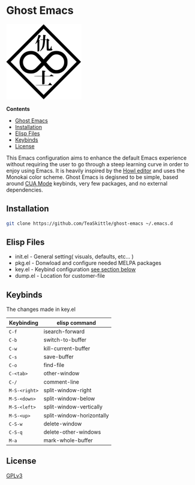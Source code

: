 # Ghost Emacs

<img src="ghost/logo.png" alt="logo" width="200"/>

**Contents**

- [Ghost Emacs](#ghost-emacs)
- [Installation](#installation)
- [Elisp Files](#elisp-files)
- [Keybinds](#keybinds)
- [License](#license)

This Emacs configuration aims to enhance the default Emacs experience without requiring the user to go through a steep learning curve in order to enjoy using Emacs. It is heavily inspired by the [Howl editor](https://howl.io/) and uses the Monokai color scheme. Ghost Emacs is degisned to be simple, based around [CUA Mode](https://www.emacswiki.org/emacs/CuaMode) keybinds, very few packages, and no external dependencies. 

## Installation

``` sh
git clone https://github.com/TeaSkittle/ghost-emacs ~/.emacs.d
```

## Elisp Files

- init.el - General setting( visuals, defaults, etc... )
- pkg.el - Donwload and configure needed MELPA packages
- key.el - Keybind configuration [see section below](#keybinds)
- dump.el - Location for customer-file

## Keybinds

The changes made in key.el

| Keybinding        | elisp command                        |  
|-------------------|--------------------------------------|
| `C-f`             | isearch-forward                      |  
| `C-b`             | switch-to-buffer                     |  
| `C-w`             | kill-current-buffer                  |  
| `C-s`             | save-buffer                          |  
| `C-o`             | find-file                            | 
| `C-<tab>`         | other-window                         |
| `C-/`             | comment-line                         |
| `M-S-<right>`     | split-window-right                   |
| `M-S-<down>`      | split-window-below                   |
| `M-S-<left>`      | split-window-vertically              |
| `M-S-<up>`        | split-window-horizontally            |
| `C-S-w`           | delete-window                        |
| `C-S-q`           | delete-other-windows                 |
| `M-a`             | mark-whole-buffer                    |

## License
[GPLv3](https://choosealicense.com/licenses/gpl-3.0/)
